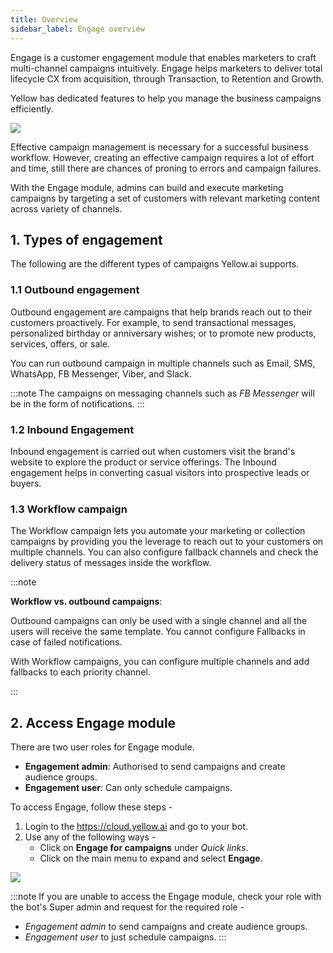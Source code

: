 ```yaml
---
title: Overview
sidebar_label: Engage overview
---
```


Engage is a customer engagement module that enables marketers to craft multi-channel campaigns intuitively.  Engage helps marketers to deliver total lifecycle CX from acquisition, through Transaction, to Retention and Growth.

Yellow has dedicated features to help you manage the business campaigns efficiently.


![](https://i.imgur.com/InpWUnu.png)

Effective campaign management is necessary for a successful business workflow. However, creating an effective campaign requires a lot of effort and time, still there are chances of proning to errors and campaign failures.

With the Engage module, admins can build and execute marketing campaigns by targeting a set of customers with relevant marketing content across variety of channels.

## 1. Types of engagement
The following are the different types of campaigns Yellow.ai supports.

### 1.1 Outbound engagement

Outbound engagement are campaigns that help brands reach out to their customers proactively. For example, to send transactional messages, personalized birthday or anniversary wishes; or to promote new products, services, offers, or sale.

You can run outbound campaign in multiple channels such as Email, SMS, WhatsApp, FB Messenger, Viber, and Slack.

:::note
The campaigns on messaging channels such as *FB Messenger* will be in the form of notifications.
:::  

### 1.2 Inbound Engagement

Inbound engagement is carried out when customers visit the brand's website to explore the product or service offerings. The Inbound engagement helps in converting casual visitors into prospective leads or buyers.


### 1.3 Workflow campaign

The Workflow campaign lets you automate your marketing or collection campaigns by providing you the leverage to reach out to your customers on multiple channels. You can also configure fallback channels and check the delivery status of messages inside the workflow.

:::note

**Workflow vs. outbound campaigns**:

Outbound campaigns can only be used with a single channel and all the users will receive the same template. You cannot configure Fallbacks in case of failed notifications. 

With Workflow campaigns,  you can configure multiple channels and add fallbacks to each priority channel. 

:::



## 2. Access Engage module
There are two user roles for Engage module. 
* **Engagement admin**:  Authorised to send campaigns and create audience groups.
* **Engagement user**: Can only schedule campaigns.

To access Engage, follow these steps -
1. Login to the https://cloud.yellow.ai  and go to your bot.  
2. Use any of the following ways -
   * Click on **Engage for campaigns** under  *Quick links*.
   * Click on the main menu to expand and select **Engage**.

![](https://i.imgur.com/2XkSNd2.jpg)

:::note
If you are unable to access the Engage module, check your role with the bot's Super admin and request for the required role - 
* *Engagement admin* to send campaigns and create audience groups.
* *Engagement user* to just schedule campaigns.
:::













